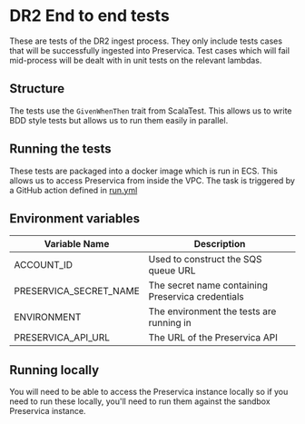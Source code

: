 # DR2 End to end tests

These are tests of the DR2 ingest process. They only include tests cases that will be successfully ingested into
Preservica.
Test cases which will fail mid-process will be dealt with in unit tests on the relevant lambdas.

## Structure

The tests use the `GivenWhenThen` trait from ScalaTest. This allows us to write BDD style tests but allows us to run
them easily in parallel.

## Running the tests

These tests are packaged into a docker image which is run in ECS. 
This allows us to access Preservica from inside the VPC. The task is triggered by a GitHub action defined
in [run.yml](./.github/workflows/run.yml)

## Environment variables

| Variable Name          | Description                                       |
|------------------------|---------------------------------------------------|
| ACCOUNT_ID             | Used to construct the SQS queue URL               |
| PRESERVICA_SECRET_NAME | The secret name containing Preservica credentials |
| ENVIRONMENT            | The environment the tests are running in          |
| PRESERVICA_API_URL     | The URL of the Preservica API                     |

## Running locally
You will need to be able to access the Preservica instance locally so if you need to run these locally, you'll need to run them against the sandbox Preservica instance.
